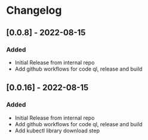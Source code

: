 # Changelog

## [0.0.8] - 2022-08-15
### Added
- Initial Release from internal repo
- Add github workflows for code ql, release and build

## [0.0.16] - 2022-08-15
### Added
- Initial Release from internal repo
- Add github workflows for code ql, release and build
- Add kubectl library download step

